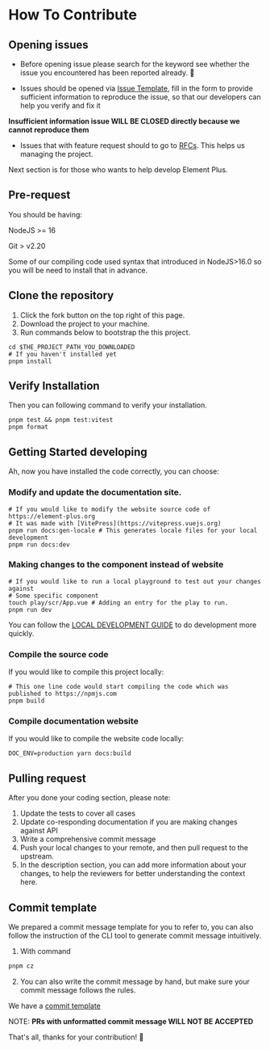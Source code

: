 # How To Contribute

## Opening issues

- Before opening issue please search for the keyword see whether the issue you encountered has been reported already. :pray:

- Issues should be opened via [Issue Template](https://elementui.github.io/issue-generator/#/en-US?repo=element-plus), fill in the form to provide
  sufficient information to reproduce the issue, so that our developers can help you verify and fix it

**Insufficient information issue WILL BE CLOSED directly because we cannot reproduce them**

- Issues that with feature request should to go to [RFCs](https://github.com/element-plus/rfcs/issues). This helps us managing the project.

Next section is for those who wants to help develop Element Plus.

## Pre-request

You should be having:

NodeJS >= 16

Git > v2.20

Some of our compiling code used syntax that introduced in NodeJS>16.0 so you will be need to install that in advance.

## Clone the repository

1. Click the fork button on the top right of this page.
2. Download the project to your machine.
3. Run commands below to bootstrap the this project.

```shell
cd $THE_PROJECT_PATH_YOU_DOWNLOADED
# If you haven't installed yet
pnpm install
```

## Verify Installation

Then you can following command to verify your installation.

```shell
pnpm test && pnpm test:vitest
pnpm format
```

## Getting Started developing

Ah, now you have installed the code correctly, you can choose:

### Modify and update the documentation site.

```shell
# If you would like to modify the website source code of https://element-plus.org
# It was made with [VitePress](https://vitepress.vuejs.org)
pnpm run docs:gen-locale # This generates locale files for your local development
pnpm run docs:dev
```

### Making changes to the component instead of website

```shell
# If you would like to run a local playground to test out your changes against
# Some specific component
touch play/scr/App.vue # Adding an entry for the play to run.
pnpm run dev
```

You can follow the [LOCAL DEVELOPMENT GUIDE](https://github.com/element-plus/element-plus/blob/dev/LOCAL_DEV.md) to do development more quickly.

### Compile the source code

If you would like to compile this project locally:

```shell
# This one line code would start compiling the code which was published to https://npmjs.com
pnpm build
```

### Compile documentation website

If you would like to compile the website code locally:

```shell
DOC_ENV=production yarn docs:build
```

## Pulling request

After you done your coding section, please note:

1. Update the tests to cover all cases
2. Update co-responding documentation if you are making changes against API
3. Write a comprehensive commit message
4. Push your local changes to your remote, and then pull request to the upstream.
5. In the description section, you can add more information about your changes, to help the reviewers for better
   understanding the context here.

## Commit template

We prepared a commit message template for you to refer to, you can also follow the instruction of the CLI tool to generate
commit message intuitively.

1. With command

```bash
pnpm cz
```

2. You can also write the commit message by hand, but make sure your
   commit message follows the rules.

We have a [commit template](https://github.com/element-plus/element-plus/blob/dev/commit-example.md)

NOTE:
**PRs with unformatted commit message WILL NOT BE ACCEPTED**

That's all, thanks for your contribution! 🤩
